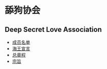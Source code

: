 # 舔狗协会
## Deep Secret Love Association
- [成员名单](https://zhs141.github.io/dsla/member.html)
- [海王宣言](https://zhs141.github.io/dsla/seaer.html)
- [总章程](https://zhs141.github.io/dsla/alls.html)
- [宗旨](https://zhs141.github.io/dsla/idea.html)
